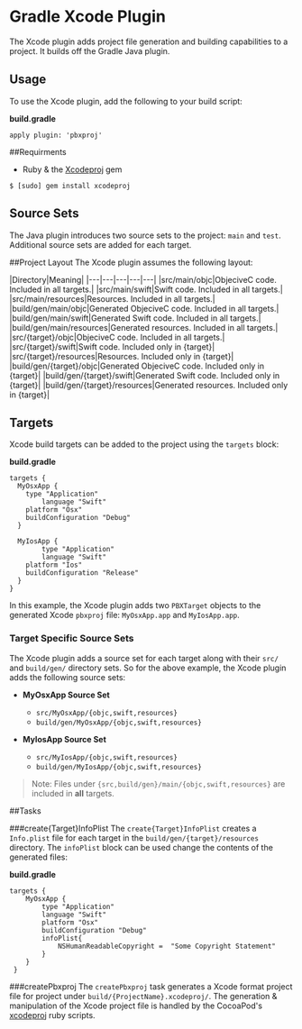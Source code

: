 # Gradle Xcode Plugin


The Xcode plugin adds project file generation and building capabilities to a project. It builds off the Gradle Java plugin.

## Usage

To use the Xcode plugin, add the following to your build script:

**build.gradle**

```
apply plugin: 'pbxproj'
```
    
##Requirments
* Ruby & the [Xcodeproj](https://github.com/CocoaPods/Xcodeproj) gem

```$ [sudo] gem install xcodeproj```
     
    
## Source Sets

The Java plugin introduces two source sets to the project: `main` and `test`. Additional source sets are added for each target.

##Project Layout
The Xcode plugin assumes the following layout:

|Directory|Meaning|
|---|---|---|---|---|
|src/main/objc|ObjeciveC code. Included in all targets.|
|src/main/swift|Swift code. Included in all targets.|
|src/main/resources|Resources. Included in all targets.|
|build/gen/main/objc|Generated ObjeciveC code. Included in all targets.|
|build/gen/main/swift|Generated Swift code. Included in all targets.|
|build/gen/main/resources|Generated resources. Included in all targets.|
|src/{target}/objc|ObjeciveC code. Included in all targets.|
|src/{target}/swift|Swift code. Included only in {target}|
|src/{target}/resources|Resources. Included only in {target}|
|build/gen/{target}/objc|Generated ObjeciveC code. Included only in {target}|
|build/gen/{target}/swift|Generated Swift code. Included only in {target}|
|build/gen/{target}/resources|Generated resources. Included only in {target}|


## Targets
Xcode build targets can be added to the project using the `targets` block:

**build.gradle**

```  
targets {
  MyOsxApp {
  	type "Application"
    	language "Swift"
	platform "Osx"
	buildConfiguration "Debug"
  }
  
  MyIosApp {
     	type "Application"
    	language "Swift"
	platform "Ios"
	buildConfiguration "Release"
  }
}
```   
    
In this example, the Xcode plugin adds two `PBXTarget` objects to the generated Xcode `pbxproj` file: `MyOsxApp.app` and `MyIosApp.app`. 

### Target Specific Source Sets
The Xcode plugin adds a source set for each target along with their `src/` and `build/gen/` directory sets. So for the above example, the Xcode plugin adds the following source sets:

* **MyOsxApp Source Set**
  * `src/MyOsxApp/{objc,swift,resources}`
  * `build/gen/MyOsxApp/{objc,swift,resources}`

* **MyIosApp Source Set**
  * `src/MyIosApp/{objc,swift,resources}`
  * `build/gen/MyIosApp/{objc,swift,resources}`
 
> Note: Files under `{src,build/gen}/main/{objc,swift,resources}` are included in **all** targets.

##Tasks

###create{Target}InfoPlist
The `create{Target}InfoPlist` creates a `Info.plist` file for each target in the `build/gen/{target}/resources` directory. The `infoPlist` block can be used  change the contents of the generated files:

**build.gradle**

```
targets {
	MyOsxApp {
   		type "Application"
		language "Swift"
  		platform "Osx"
    	buildConfiguration "Debug"
    	infoPlist{
      		NSHumanReadableCopyright =  "Some Copyright Statement"
    	}
  	}
 }
```
  
###createPbxproj
The `createPbxproj` task generates a Xcode format project file for project under `build/{ProjectName}.xcodeproj/`. The generation & manipulation of the Xcode project file is handled by the CocoaPod's [xcodeproj](https://github.com/CocoaPods/Xcodeproj) ruby scripts. 

